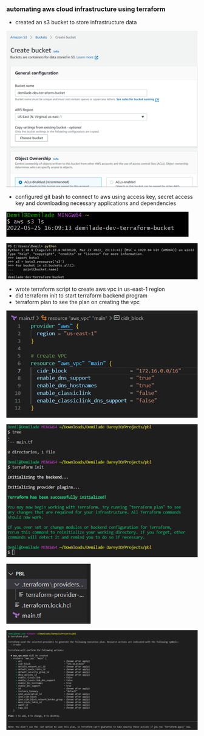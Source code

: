 ### automating aws cloud infrastructure using terraform

- created an s3 bucket to store infrastructure data

![](images/s3bucket1.png)

- configured git bash to connect to aws using access key, secret access key and downloading necessary applications and dependencies

![](images/s3bucketconfgitbash2.png)

![](images/s3bucketconfgitbash22.png)

- wrote terraform script to create aws vpc in us-east-1 region
- did terraform init to start terraform backend program
- terraform plan to see the plan on creating the vpc

![](images/awsvpcresource3.png)

![](images/treexterraforminit4.png)

![](images/treexterraforminit44.png)

![](images/terraformplan5.png)


